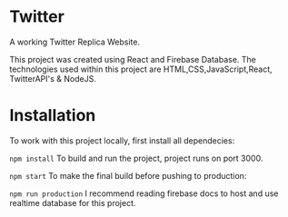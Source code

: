 # Twitter
 A working Twitter Replica Website.

This project was created using React and Firebase Database. The technologies used within this project are HTML,CSS,JavaScript,React, TwitterAPI's & NodeJS.

# Installation
To work with this project locally, first install all dependecies:

```npm install```
To build and run the project, project runs on port 3000.

```npm start```
To make the final build before pushing to production:

```npm run production``` 
I recommend reading firebase docs to host and use realtime database for this project.
